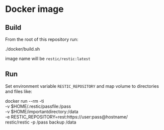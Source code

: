 # Docker image

## Build

From the root of this repository run:


./docker/build.sh


image name will be `restic/restic:latest`

## Run

Set environment variable `RESTIC_REPOSITORY` and map volume to directories and
files like:


docker run --rm -ti \
    -v $HOME/.restic/passfile:/pass \
    -v $HOME/importantdirectory:/data \
    -e RESTIC_REPOSITORY=rest:https://user:pass@hostname/ \
    restic/restic -p /pass backup /data

